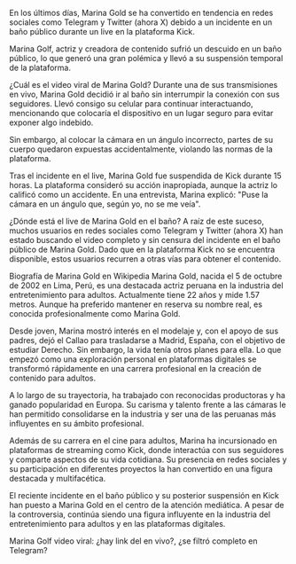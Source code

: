 En los últimos días, Marina Gold se ha convertido en tendencia en redes sociales como Telegram y Twitter (ahora X) debido a un incidente en un baño público durante un live en la plataforma Kick.

Marina Golf, actriz y creadora de contenido sufrió un descuido en un baño público, lo que generó una gran polémica y llevó a su suspensión temporal de la plataforma.


¿Cuál es el video viral de Marina Gold?
Durante una de sus transmisiones en vivo, Marina Gold decidió ir al baño sin interrumpir la conexión con sus seguidores. Llevó consigo su celular para continuar interactuando, mencionando que colocaría el dispositivo en un lugar seguro para evitar exponer algo indebido.

Sin embargo, al colocar la cámara en un ángulo incorrecto, partes de su cuerpo quedaron expuestas accidentalmente, violando las normas de la plataforma.

Tras el incidente en el live, Marina Gold fue suspendida de Kick durante 15 horas. La plataforma consideró su acción inapropiada, aunque la actriz lo calificó como un accidente. En una entrevista, Marina explicó: "Puse la cámara en un ángulo que, según yo, no se me veía".

¿Dónde está el live de Marina Gold en el baño?
A raíz de este suceso, muchos usuarios en redes sociales como Telegram y Twitter (ahora X) han estado buscando el video completo y sin censura del incidente en el baño público de Marina Gold. Dado que en la plataforma Kick no se encuentra disponible, estos usuarios recurren a otras vías para obtener el contenido.


Biografía de Marina Gold en Wikipedia
Marina Gold, nacida el 5 de octubre de 2002 en Lima, Perú, es una destacada actriz peruana en la industria del entretenimiento para adultos. Actualmente tiene 22 años y mide 1.57 metros. Aunque ha preferido mantener en reserva su nombre real, es conocida profesionalmente como Marina Gold.

Desde joven, Marina mostró interés en el modelaje y, con el apoyo de sus padres, dejó el Callao para trasladarse a Madrid, España, con el objetivo de estudiar Derecho. Sin embargo, la vida tenía otros planes para ella. Lo que empezó como una exploración personal en plataformas digitales se transformó rápidamente en una carrera profesional en la creación de contenido para adultos.

A lo largo de su trayectoria, ha trabajado con reconocidas productoras y ha ganado popularidad en Europa. Su carisma y talento frente a las cámaras le han permitido consolidarse en la industria y ser una de las peruanas más influyentes en su ámbito profesional.

Además de su carrera en el cine para adultos, Marina ha incursionado en plataformas de streaming como Kick, donde interactúa con sus seguidores y comparte aspectos de su vida cotidiana. Su presencia en redes sociales y su participación en diferentes proyectos la han convertido en una figura destacada y multifacética.

El reciente incidente en el baño público y su posterior suspensión en Kick han puesto a Marina Gold en el centro de la atención mediática. A pesar de la controversia, continúa siendo una figura influyente en la industria del entretenimiento para adultos y en las plataformas digitales.

Marina Golf video viral: ¿hay link del en vivo?, ¿se filtró completo en Telegram?
